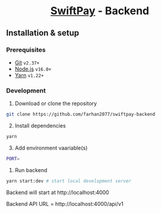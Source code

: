<h1 align="center">

[SwiftPay](https://github.com/farhan2077/swiftpay) - Backend

</h1>

## Installation & setup

### Prerequisites

- [Git](https://git-scm.com/) `v2.37+`
- [Node.js](https://nodejs.org/en/) `v16.0+`
- [Yarn](https://yarnpkg.com/) `v1.22+`

### Development

1. Download or clone the repository

```sh
git clone https://github.com/farhan2077/swiftpay-backend
```

2. Install dependencies

```sh
yarn
```

3. Add environment vaariable(s)

```sh
PORT=
```

1. Run backend

```sh
yarn start:dev # start local development server
```

Backend will start at http://localhost:4000

Backend API URL = http://localhost:4000/api/v1
